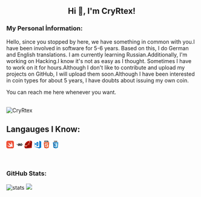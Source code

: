 <h2 align="center">Hi 👋, I'm CryRtex!</h2>

<h3>My Personal İnformation:</h3>
<p align="left">
<a>Hello, since you stopped by here, we have something in common with you.I have been involved in software for 5-6 years. Based on this, I do German and English translations.
I am currently learning Russian.Additionally, I'm working on Hacking.I know it's not as easy as I thought. Sometimes I have to work on it for hours.Although I don't like to contribute and upload my projects on GitHub, I will upload them soon.Although I have been interested in coin types for about 5 years, I have doubts about issuing my own coin.



You can reach me here whenever you want.

 </a>
</br>
<img src="https://komarev.com/ghpvc/?username=CryRtex&color=dc143c&label=Ziyaretçi&color=6182e1" alt="CryRtex"/>


## Langauges I Know:

<code><img height="20" src="https://raw.githubusercontent.com/github/explore/80688e429a7d4ef2fca1e82350fe8e3517d3494d/topics/swift/swift.png"></code>
<code><img height="20" src="https://raw.githubusercontent.com/github/explore/80688e429a7d4ef2fca1e82350fe8e3517d3494d/topics/go/go.png"></code>
<code><img height="20" src="https://raw.githubusercontent.com/github/explore/80688e429a7d4ef2fca1e82350fe8e3517d3494d/topics/ruby/ruby.png"></code>
<code><img height="20" src="https://raw.githubusercontent.com/github/explore/80688e429a7d4ef2fca1e82350fe8e3517d3494d/topics/visual-studio-code/visual-studio-code.png"></code>
<code><img height="20" src="https://raw.githubusercontent.com/github/explore/80688e429a7d4ef2fca1e82350fe8e3517d3494d/topics/html/html.png"></code>
<code><img height="20" src="https://raw.githubusercontent.com/github/explore/80688e429a7d4ef2fca1e82350fe8e3517d3494d/topics/css/css.png"></code>



</br>
<h3 align="left">GitHub Stats:</h3>
<p align="left">
   <img src="https://github-readme-stats.vercel.app/api?username=CryRtex&count_private=true&show_icons=true&theme=radical" width="%100" height="150px" alt="stats" />
   <img src="https://github-readme-stats.vercel.app/api/top-langs/?username=CryRtex&layout=compact&theme=radical=true" />

